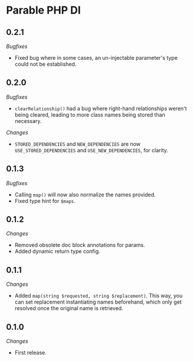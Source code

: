 # Parable PHP DI

## 0.2.1

_Bugfixes_

- Fixed bug where in some cases, an un-injectable parameter's type could not be established.

## 0.2.0

_Bugfixes_
- `clearRelationship()` had a bug where right-hand relationships weren't being cleared, leading to more class names being stored than necessary.

_Changes_
- `STORED_DEPENDENCIES` and `NEW_DEPENDENCIES` are now `USE_STORED_DEPENDENCIES` and `USE_NEW_DEPENDENCIES`, for clarity.

## 0.1.3

_Bugfixes_
- Calling `map()` will now also normalize the names provided.
- Fixed type hint for `$maps`.

## 0.1.2

_Changes_
- Removed obsolete doc block annotations for params.
- Added dynamic return type config.

## 0.1.1

_Changes_
- Added `map(string $requested, string $replacement)`. This way, you can set replacement instantiating names beforehand, which only get resolved once the original name is retrieved.

## 0.1.0

_Changes_
- First release.
